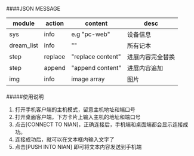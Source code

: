 ####JSON MESSAGE

module | action | content | desc
------------ | ------------- | ------------ | ------------
sys | info  | e.g "pc-web" | 设备信息
dream_list | info  | "" | 所有记本
step | replace  | "replace content" | 进展内容完全替换 
step | append  | "append content" | 进展内容追加
img | info  | image array | 图片

####
#####使用说明
1. 打开手机客户端的主机模式，留意主机地址和端口号  
2. 打开桌面客户端，下方卡片上输入主机的地址和端口号
3. 点击[CONNECT TO NIAN]，正确连接后，手机端和桌面端都会显示连接成功。
4. 连接成功后，就可以在文本框内输入文字了
5. 点击[PUSH INTO NIAN] 即可将文本内容发送到手机端
